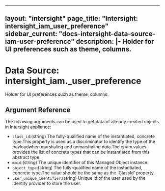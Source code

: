 
---
layout: "intersight"
page_title: "Intersight: intersight_iam_user_preference"
sidebar_current: "docs-intersight-data-source-iam-user-preference"
description: |-
Holder for UI preferences such as theme, columns.
---

# Data Source: intersight_iam._user_preference
Holder for UI preferences such as theme, columns.
## Argument Reference
The following arguments can be used to get data of already created objects in Intersight appliance:
* `class_id`:(string) The fully-qualified name of the instantiated, concrete type.This property is used as a discriminator to identify the type of the payloadwhen marshaling and unmarshaling data.The enum values provides the list of concrete types that can be instantiated from this abstract type. 
* `moid`:(string) The unique identifier of this Managed Object instance. 
* `object_type`:(string) The fully-qualified name of the instantiated, concrete type.The value should be the same as the 'ClassId' property. 
* `user_unique_identifier`:(string) Unique id of the user used by the identity provider to store the user. 
